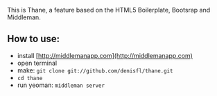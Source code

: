 This is Thane, a feature based on the HTML5 Boilerplate, Bootsrap and Middleman.

How to use:
---------------
  - install [http://middlemanapp.com](http://middlemanapp.com)
  - open terminal
  - make: `git clone git://github.com/denisfl/thane.git`
  - `cd thane`
  - run yeoman: `middleman server`
